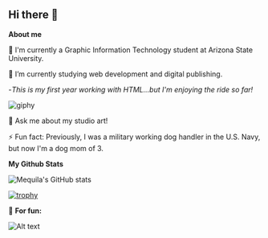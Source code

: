 ## Hi there 👋

<!--
**mmurarikl/mmurarikl** is a ✨ _special_ ✨ repository because its `README.md` (this file) appears on your GitHub profile.-->

**About me**

🔭 I'm currently a Graphic Information Technology student at Arizona State University.

🌱 I’m currently studying web development and digital publishing. 

-*This is my first year working with HTML...but I'm enjoying the ride so far!*

![giphy](https://github.com/user-attachments/assets/128b781c-e665-4e9e-89d1-5d80b9000350)

💬 Ask me about my studio art!

⚡ Fun fact: Previously, I was a military working dog handler in the U.S. Navy, but now I'm a dog mom of 3. 

**My Github Stats**

![Mequila's GitHub stats](https://github-readme-stats.vercel.app/api?username=mmurarikl&theme=vision-friendly-dark=true)

[![trophy](https://github-profile-trophy.vercel.app/?username=mmurarikl&theme=onedark)](https://github.com/ryo-ma/github-profile-trophy)

🤭 **For fun:**

![Alt text](https://spotify-recently-played-readme.vercel.app/api?user=radzillah)
